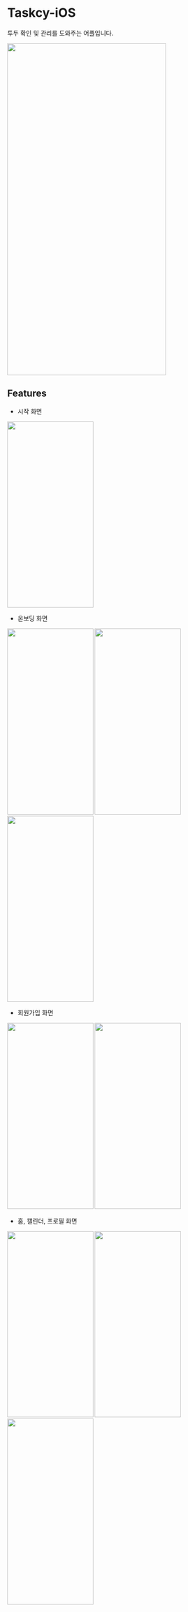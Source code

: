 # Taskcy-iOS
투두 확인 및 관리를 도와주는 어플입니다.

<img src="https://github.com/syeonee/Taskcy-iOS/assets/57382478/a9f21f7f-635d-4311-af1f-fa01e309d98a" width="363" height="760"/>







## Features

- 시작 화면

<img src="https://github.com/syeonee/Taskcy-iOS/assets/57382478/71f71943-7eb7-4f41-b4a0-6d6d6c49b3a5" width="196.5" height="426"/>

- 온보딩 화면
<img src="https://github.com/syeonee/Taskcy-iOS/assets/57382478/dc2bbca0-245e-4914-b8af-473a4fb1de15" width="196.5" height="426"/>
<img src="https://github.com/syeonee/Taskcy-iOS/assets/57382478/5e4c9034-33eb-4bcf-b795-6fe9b54e5dcb" width="196.5" height="426"/>
<img src="https://github.com/syeonee/Taskcy-iOS/assets/57382478/1c09a4bd-e8af-46d2-a61c-57fc6cd4d7d2" width="196.5" height="426"/>


- 회원가입 화면
<img src="https://github.com/syeonee/Taskcy-iOS/assets/57382478/82ee8490-3f58-4c28-91e4-0588d00208e1" width="196.5" height="426"/>
<img src="https://github.com/syeonee/Taskcy-iOS/assets/57382478/5489736e-39dd-4ab0-8382-72665a13a28f" width="196.5" height="426"/>

- 홈, 캘린더, 프로필 화면
<img src="https://github.com/syeonee/Taskcy-iOS/assets/57382478/8c8a60fc-8a07-4b0e-9d93-0296b74fee27" width="196.5" height="426"/>
<img src="https://github.com/syeonee/Taskcy-iOS/assets/57382478/310507c8-4f0d-41e8-beb5-5de9b63578e8" width="196.5" height="426"/>
<img src="https://github.com/syeonee/Taskcy-iOS/assets/57382478/469c5678-62ed-499b-b6cd-c089d43da368" width="196.5" height="426"/>
  

